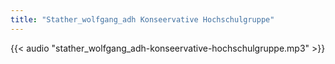 ```yaml
---
title: "Stather_wolfgang_adh Konseervative Hochschulgruppe"
---
```


{{< audio "stather_wolfgang_adh-konseervative-hochschulgruppe.mp3" >}}
